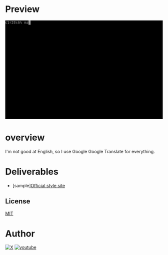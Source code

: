 # Preview
  ![image](https://github.com/kotabrog/ft_mini_ls/blob/main/image/ft_mini_ls.gif)
# overview
  I'm not good at English, so I use Google Google Translate for everything.
# Deliverables
  - [sample][Official style site](https://github.com/Matagram/website)
## License
  [MIT](https://github.com/Matagram/Matagram/blob/main/LICENSE)
# Author
  [![X](https://abs.twimg.com/favicons/twitter.3.ico)](https://x.com/MataP_X)
  [![youtube](https://www.youtube.com/s/desktop/bd3558ba/img/favicon_32x32.png)](https://www.youtube.com/@MataPgames)
